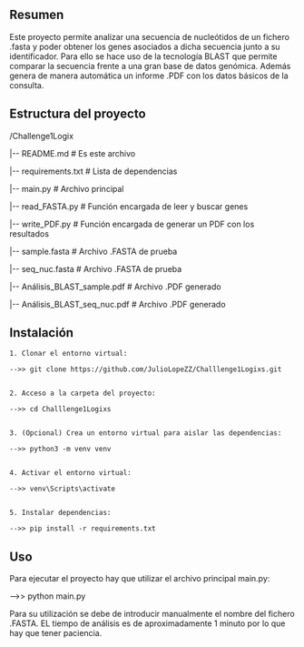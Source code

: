 ## Resumen

Este proyecto permite analizar una secuencia de nucleótidos de un fichero .fasta y poder obtener los genes asociados a dicha secuencia junto a su identificador. Para ello se hace uso de la tecnología BLAST que permite comparar la secuencia frente a una gran base de datos genómica. Además genera de manera automática un informe .PDF con los datos básicos de la consulta.


## Estructura del proyecto

/Challenge1Logix

|-- README.md                      # Es este archivo

|-- requirements.txt               # Lista de dependencias

|-- main.py                        # Archivo principal

|-- read_FASTA.py                  # Función encargada de leer y buscar genes

|-- write_PDF.py                   # Función encargada de generar un PDF con los resultados

|-- sample.fasta                   # Archivo .FASTA de prueba

|-- seq_nuc.fasta                  # Archivo .FASTA de prueba

|-- Análisis_BLAST_sample.pdf      # Archivo .PDF generado

|-- Análisis_BLAST_seq_nuc.pdf     # Archivo .PDF generado 



## Instalación

    1. Clonar el entorno virtual:

    -->> git clone https://github.com/JulioLopeZZ/Challlenge1Logixs.git


    2. Acceso a la carpeta del proyecto:

    -->> cd Challlenge1Logixs


    3. (Opcional) Crea un entorno virtual para aislar las dependencias:

    -->> python3 -m venv venv


    4. Activar el entorno virtual:

    -->> venv\Scripts\activate


    5. Instalar dependencias:

    -->> pip install -r requirements.txt

## Uso

Para ejecutar el proyecto hay que utilizar el archivo principal main.py:

-->>  python main.py

Para su utilización se debe de introducir manualmente el nombre del fichero .FASTA. EL tiempo de análisis es de aproximadamente 1 minuto por lo que hay que tener paciencia.
